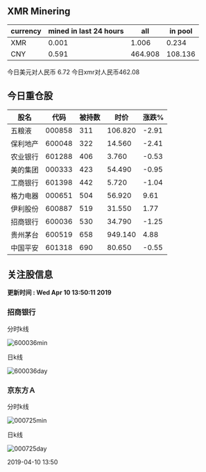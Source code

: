## XMR Minering

|currency|mined in last 24 hours|all|in pool|
|---|---|---|---|
|XMR|0.001|1.006|0.234|
|CNY|0.591|464.908|108.136|

今日美元对人民币 6.72	今日xmr对人民币462.08


## 今日重仓股 

|股名|代码|被持数|时价|涨跌%|
|---|---|---|---|---|
|五粮液|000858|311|106.820|-2.91|
|保利地产|600048|322|14.560|-2.41|
|农业银行|601288|406|3.760|-0.53|
|美的集团|000333|423|54.490|-0.95|
|工商银行|601398|442|5.720|-1.04|
|格力电器|000651|504|56.920|9.61|
|伊利股份|600887|519|31.550|1.77|
|招商银行|600036|530|34.790|-1.25|
|贵州茅台|600519|658|949.140|4.88|
|中国平安|601318|690|80.650|-0.55|

## 关注股信息
**更新时间 : Wed Apr 10 13:50:11 2019**
### 招商银行 
分时k线

![600036min](http://image.sinajs.cn/newchart/min/n/sh600036.gif)

日k线

![600036day](http://image.sinajs.cn/newchart/daily/n/sh600036.gif)

### 京东方Ａ 
分时k线

![000725min](http://image.sinajs.cn/newchart/min/n/sz000725.gif)

日k线

![000725day](http://image.sinajs.cn/newchart/daily/n/sz000725.gif)

2019-04-10 13:50